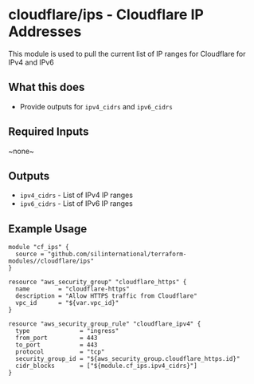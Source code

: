 # cloudflare/ips - Cloudflare IP Addresses
This module is used to pull the current list of IP ranges for Cloudflare for IPv4 and IPv6

## What this does

 - Provide outputs for `ipv4_cidrs` and `ipv6_cidrs`

## Required Inputs

 ~none~

## Outputs

 - `ipv4_cidrs` - List of IPv4 IP ranges
 - `ipv6_cidrs` - List of IPv6 IP ranges

## Example Usage

```hcl
module "cf_ips" {
  source = "github.com/silinternational/terraform-modules//cloudflare/ips"
}

resource "aws_security_group" "cloudflare_https" {
  name        = "cloudflare-https"
  description = "Allow HTTPS traffic from Cloudflare"
  vpc_id      = "${var.vpc_id}"
}

resource "aws_security_group_rule" "cloudflare_ipv4" {
  type              = "ingress"
  from_port         = 443
  to_port           = 443
  protocol          = "tcp"
  security_group_id = "${aws_security_group.cloudflare_https.id}"
  cidr_blocks       = ["${module.cf_ips.ipv4_cidrs}"]
}
```
